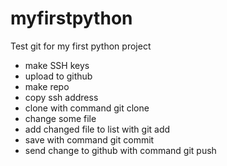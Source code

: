 # myfirstpython

Test git for my first python project

- make SSH keys
- upload to github
- make repo
- copy ssh address
- clone with command git clone
- change some file
- add changed file to list with git add
- save with command git commit
- send change to github with command git push
